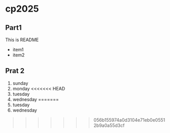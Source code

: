 # cp2025

## Part1
This is README
- item1
- item2

## Prat 2
1. sunday
1. monday
<<<<<<< HEAD
1. tuesday
1. wednesday
=======
2. tuesday
3. wednesday
>>>>>>> 056b155974a0d3104e71eb0e05512b9a0a55d3cf
